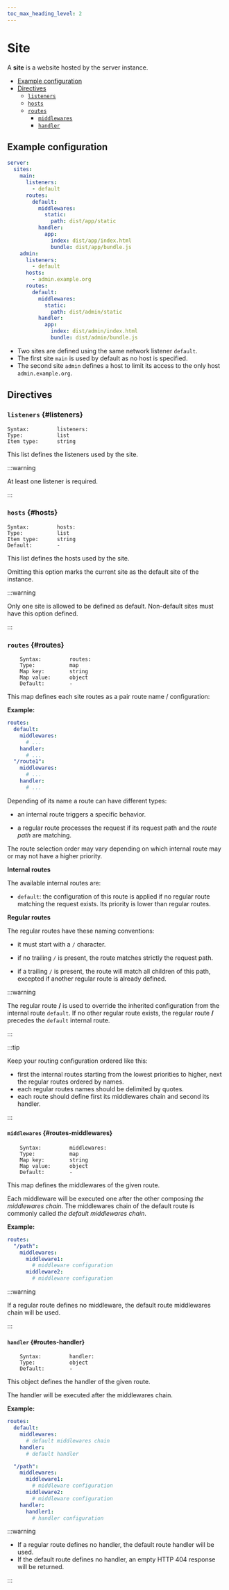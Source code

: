 ```yaml
---
toc_max_heading_level: 2
---
```


# Site

A **site** is a website hosted by the server instance.

- [Example configuration](#example-configuration)
- [Directives](#directives)
  - [`listeners`](#listeners)
  - [`hosts`](#hosts)
  - [`routes`](#routes)
    - [`middlewares`](#routes-middlewares)
    - [`handler`](#routes-handler)

## Example configuration

```yaml
server:
  sites:
    main:
      listeners:
        - default
      routes:
        default:
          middlewares:
            static:
              path: dist/app/static
          handler:
            app:
              index: dist/app/index.html
              bundle: dist/app/bundle.js
    admin:
      listeners:
        - default
      hosts:
        - admin.example.org
      routes:
        default:
          middlewares:
            static:
              path: dist/admin/static
          handler:
            app:
              index: dist/admin/index.html
              bundle: dist/admin/bundle.js
```

- Two sites are defined using the same network listener `default`.
- The first site `main` is used by default as no host is specified.
- The second site `admin` defines a host to limit its access to the only host `admin.example.org`.

## Directives

### `listeners` {#listeners}

    Syntax:         listeners:
    Type:           list
    Item type:      string

This list defines the listeners used by the site.

:::warning

At least one listener is required.

:::

### `hosts` {#hosts}

    Syntax:         hosts:
    Type:           list
    Item type:      string
    Default:        -

This list defines the hosts used by the site.

Omitting this option marks the current site as the default site of the instance.

:::warning

Only one site is allowed to be defined as default. Non-default sites must have this option defined.

:::

### `routes` {#routes}

```
    Syntax:         routes:
    Type:           map
    Map key:        string
    Map value:      object
    Default:        -
```

This map defines each site routes as a pair route name / configuration:

**Example:**

```yaml
routes:
  default:
    middlewares:
      # ...
    handler:
      # ...
  "/route1":
    middlewares:
      # ...
    handler:
      # ...
```

Depending of its name a route can have different types:

- an internal route triggers a specific behavior.

- a regular route processes the request if its request path and the _route path_ are matching.

The route selection order may vary depending on which internal route may or may not have a higher priority.

**Internal routes**

The available internal routes are:

- `default`: the configuration of this route is applied if no regular route matching the request exists. Its priority is
  lower than regular routes.

**Regular routes**

The regular routes have these naming conventions:

- it must start with a `/` character.

- if no trailing `/` is present, the route matches strictly the request path.

- if a trailing `/` is present, the route will match all children of this path, excepted if another regular route is
  already defined.

:::warning

The regular route **/** is used to override the inherited configuration from the internal route `default`. If no other regular route exists, the regular route **/** precedes the `default` internal route.

:::

:::tip

Keep your routing configuration ordered like this:

- first the internal routes starting from the lowest priorities to higher, next the regular routes ordered by names.
- each regular routes names should be delimited by quotes.
- each route should define first its middlewares chain and second its handler.

:::

#### `middlewares` {#routes-middlewares}

```
    Syntax:         middlewares:
    Type:           map
    Map key:        string
    Map value:      object
    Default:        -
```

This map defines the middlewares of the given route.

Each middleware will be executed one after the other composing _the middlewares chain_. The middlewares chain of the default route is commonly called _the default middlewares chain_.

**Example:**

```yaml
routes:
  "/path":
    middlewares:
      middleware1:
        # middleware configuration
      middleware2:
        # middleware configuration
```

:::warning

If a regular route defines no middleware, the default route middlewares chain will be used.

:::

#### `handler` {#routes-handler}

```
    Syntax:         handler:
    Type:           object
    Default:        -
```

This object defines the handler of the given route.

The handler will be executed after the middlewares chain.

**Example:**

```yaml
routes:
  default:
    middlewares:
      # default middlewares chain
    handler:
      # default handler

  "/path":
    middlewares:
      middleware1:
        # middleware configuration
      middleware2:
        # middleware configuration
    handler:
      handler1:
        # handler configuration
```

:::warning

- If a regular route defines no handler, the default route handler will be used.
- If the default route defines no handler, an empty HTTP 404 response will be returned.

:::
